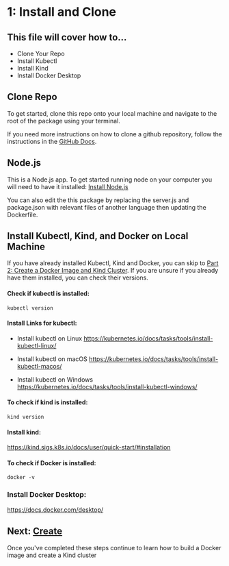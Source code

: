 # 1: Install and Clone
## This file will cover how to...
- Clone Your Repo
- Install Kubectl
- Install Kind
- Install Docker Desktop

## Clone Repo
To get started, clone this repo onto your local machine and navigate to the root of the package using your terminal.

If you need more instructions on how to clone a github repository, follow the instructions in the [GitHub Docs](https://docs.github.com/en/repositories/creating-and-managing-repositories/cloning-a-repository).

## Node.js
This is a Node.js app. To get started running node on your computer you will need to have it installed:
[Install Node.js](https://nodejs.org/en/download/)

You can also edit the this package by replacing the server.js and package.json with relevant files of another language then updating the Dockerfile.

## Install Kubectl, Kind, and Docker on Local Machine
If you have already installed Kubectl, Kind and Docker, you can skip to [Part 2: Create a Docker Image and Kind Cluster](./Step2_Create.md). If you are unsure if you already have them installed, you can check their versions.

#### Check if kubectl is installed:
```
kubectl version
```
#### Install Links for kubectl:
- Install kubectl on Linux
https://kubernetes.io/docs/tasks/tools/install-kubectl-linux/

- Install kubectl on macOS
https://kubernetes.io/docs/tasks/tools/install-kubectl-macos/

- Install kubectl on Windows
https://kubernetes.io/docs/tasks/tools/install-kubectl-windows/


#### To check if kind is installed:
```
kind version
```

#### Install kind:
https://kind.sigs.k8s.io/docs/user/quick-start/#installation

#### To check if Docker is installed:
```
docker -v
```

### Install Docker Desktop:
https://docs.docker.com/desktop/

## Next: [Create](./Step2_Create.md)
Once you've completed these steps
continue to learn how to build a Docker image and create a Kind cluster